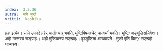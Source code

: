 ```yaml
---
index:  3.3.36
sutra:  समि मुष्टौ
vritti:  kashika 
---
```


ग्रहः इत्येव। समि उपपदे ग्रहेर् धातोः घञ् भवति, मुष्टिविषयश्चेद् धात्वर्थो भवति। मुष्टिः अङ्गुलिसन्निवेशः। अहो मल्लस्य सङ्ग्राहः। अहो मुष्टिकस्य सङ्ग्राहः। दृढमुष्टिता आख्यायते। मुष्टौ इति किम्? सङ्ग्रहो धान्यस्य।

